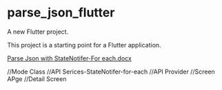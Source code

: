 # parse_json_flutter

A new Flutter project.



This project is a starting point for a Flutter application.


[Parse Json with StateNotifer-For each.docx](https://github.com/surajadkhari/Parse-Json_in_Flutter/files/7450471/Parse.Json.with.StateNotifer-For.each.docx)

//Mode Class
//API Serices-StateNotifer-for-each
//API Provider
//Screen APge
//Detail Screen
                                        
   
